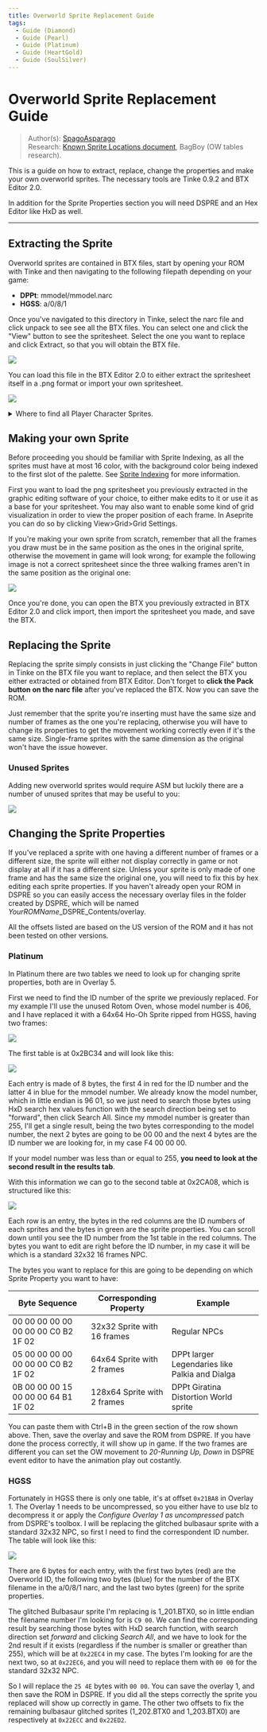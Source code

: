 ```yaml
---
title: Overworld Sprite Replacement Guide
tags:
  - Guide (Diamond)
  - Guide (Pearl)
  - Guide (Platinum)
  - Guide (HeartGold)
  - Guide (SoulSilver)
---
```


# Overworld Sprite Replacement Guide
> Author(s): [SpagoAsparago](https://github.com/SpagoAsparago) <br />
> Research: [Known Sprite Locations document](https://docs.google.com/document/d/1_nRfhDEoNFbvYP-yjx4oAWmgGXxvqFBvLwYANFehxUU/edit), BagBoy (OW tables research).

This is a guide on how to extract, replace, change the properties and make your own overworld sprites.
The necessary tools are Tinke 0.9.2 and BTX Editor 2.0.

In addition for the Sprite Properties section you will need DSPRE and an Hex Editor like HxD as well.

--- 
<!-- ## Table of Contents
* [Extracting the Sprite](#section)
* [Making your own Sprite](#section-2)
* [Replacing](#section-3)
  * [Unused Sprites](#subsection)
* [Changing the Sprite Properties](#section-4)
  * [Platinum](#subsection-2)
  * [HGSS](#subsection-3) -->

## Extracting the Sprite
Overworld sprites are contained in BTX files, start by opening your ROM with Tinke and then navigating to the following filepath depending on your game:
* **DPPt**: mmodel/mmodel.narc
* **HGSS**: a/0/8/1

Once you've navigated to this directory in Tinke, select the narc file and click unpack to see see all the BTX files. 
You can select one and click the "View" button to see the spritesheet. Select the one you want to replace and click Extract, so that you will obtain the BTX file.

![](resources/tinke.PNG)

You can load this file in the BTX Editor 2.0 to either extract the spritesheet itself in a .png format or import your own spritesheet.

![](resources/btxeditor.PNG)

<details>
 <summary>Where to find all Player Character Sprites.</summary>
 <p>
   Diamond and Pearl
   Lucas:
		90 - Walking/Running
		92 - Bike
		155 - Pull out Pokeball
		157 - Water flower
		159 - Surf
164 - Tux
166 - Fishing
363 - Aerobics
365 - Save
367 - Pokecenter

Heroine:
91 - Walking/Running
		93 - Bike
		156 - Pull out Pokeball
		158 - Water flower
		160 - Surf
165 - Dress
167 - Fishing
364 - Aerobics
366 - Save
368 - Pokecenter

  </p>
</details>


## Making your own Sprite
Before proceeding you should be familiar with Sprite Indexing, as all the sprites must have at most 16 color, with the background color being indexed to the first slot of the palette.
See [Sprite Indexing](ds-pokemon-hacking.github.io/tree/main/src/universal/guides/sprite_indexing) for more information.

First you want to load the png spritesheet you previously extracted in the graphic editing software of your choice, to either make edits to it or use it as a base for your spritesheet. 
You may also want to enable some kind of grid visualization in order to view the proper position of each frame. In Aseprite you can do so by clicking View>Grid>Grid Settings.

If you're making your own sprite from scratch, remember that all the frames you draw must be in the same position as the ones in the original sprite, otherwise the movement in game will look wrong; for example the following image is not a correct spritesheet since the three walking frames aren't in the same position as the original one:

![](resources/wrongsprite.PNG)

Once you're done, you can open the BTX you previously extracted in BTX Editor 2.0 and click import, then import the spritesheet you made, and save the BTX.

## Replacing the Sprite
Replacing the sprite simply consists in just clicking the "Change File" button in Tinke on the BTX file you want to replace, and then select the BTX you either extracted or obtained from BTX Editor. Don't forget to **click the Pack button on the narc file** after you've replaced the BTX. Now you can save the ROM.

Just remember that the sprite you're inserting must have the same size and number of frames as the one you're replacing, otherwise you will have to change its properties to get the movement working correctly even if it's the same size. Single-frame sprites with the same dimension as the original won't have the issue however.

### Unused Sprites
Adding new overworld sprites would require ASM but luckily there are a number of unused sprites that may be useful to you:

![](resources/unusedsprites.png)

## Changing the Sprite Properties
If you've replaced a sprite with one having a different number of frames or a different size, the sprite will either not display correctly in game or not display at all if it has a different size. 
Unless your sprite is only made of one frame and has the same size the original one, you will need to fix this by hex editing each sprite properties. If you haven't already open your ROM in DSPRE so you can easily access the necessary overlay files in the folder created by DSPRE, which will be named *YourROMName*_DSPRE_Contents/overlay. 

All the offsets listed are based on the US version of the ROM and it has not been tested on other versions.

### Platinum
In Platinum there are two tables we need to look up for changing sprite properties, both are in Overlay 5.

First we need to find the ID number of the sprite we previously replaced. For my example I'll use the unused Rotom Oven, whose model number is 406, and I have replaced it with a 64x64 Ho-Oh Sprite ripped from HGSS, having two frames:

![](resources/hooh64x64.png)

The first table is at 0x2BC34 and will look like this:

![](resources/pt_owtable1.PNG)

Each entry is made of 8 bytes, the first 4 in red for the ID number and the latter 4 in blue for the mmodel number. We already know the model number, which in little endian is 96 01, so we just need to search those bytes using HxD search hex values function with the search direction being set to "forward", then click Search All.
Since my mmodel number is greater than 255, I'll get a single result, being the two bytes corresponding to the model number, the next 2 bytes are going to be 00 00 and the next 4 bytes are the ID number we are looking for, in my case F4 00 00 00.

If your model number was less than or equal to 255, **you need to look at the second result in the results tab**.

With this information we can go to the second table at 0x2CA08, which is structured like this:

![](resources/pt_owtable2.PNG)

Each row is an entry, the bytes in the red columns are the ID numbers of each sprites and the bytes in green are the sprite properties. You can scroll down until you see the ID number from the 1st table in the red columns. The bytes you want to edit are right before the ID number, in my case it will be which is a standard 32x32 16 frames NPC.
 
The bytes you want to replace for this are going to be depending on which Sprite Property you want to have:

| Byte Sequence  | Corresponding Property | Example |
| ------------- | ------------- |  ------------- |
| 00 00 00 00 00 00 00 00 C0 B2 1F 02 | 32x32 Sprite with 16 frames | Regular NPCs |
| 05 00 00 00 00 00 00 00 C0 B2 1F 02 | 64x64 Sprite with 2 frames  | DPPt larger Legendaries like Palkia and Dialga |
| 0B 00 00 00 15 00 00 00 64 B1 1F 02 | 128x64 Sprite with 2 frames  | DPPt Giratina Distortion World sprite |

You can paste them with Ctrl+B in the green section of the row shown above. Then, save the overlay and save the ROM from DSPRE. If you have done the process correctly, it will show up in game.
If the two frames are different you can set the OW movement to *20-Running Up, Down* in DSPRE event editor to have the animation play out costantly.

### HGSS
Fortunately in HGSS there is only one table, it's at offset `0x21BA8` in Overlay 1.
The Overlay 1 needs to be uncompressed, so you either have to use blz to decompress it or apply the *Configure Overlay 1 as uncompressed* patch from DSPRE's toolbox.
I will be replacing the glitched bulbasaur sprite with a standard 32x32 NPC, so first I need to find the correspondent ID number.
The table will look like this: 

![](resources/hgss_owtable.PNG)

There are 6 bytes for each entry, with the first two bytes (red) are the Overworld ID, the following two bytes (blue) for the number of the BTX filename in the a/0/8/1 narc, and the last two bytes (green) for the sprite properties.

The glitched Bulbasaur sprite I'm replacing is 1_201.BTX0, so in little endian the filename number I'm looking for is `C9 00`. We can find the corresponding result by searching those bytes with HxD search function, with search direction set *forward* and clicking *Search All*, and we have to look for the 2nd result if it exists (regardless if the number is smaller or greather than 255), which will be at `0x22EC4` in my case. The bytes I'm looking for are the next two, so at `0x22EC6`, and you will need to replace them with `00 00` for the standard 32x32 NPC.

So I will replace the `25 4E` bytes with `00 00`. You can save the overlay 1, and then save the ROM in DSPRE. If you did all the steps correctly the sprite you replaced will show up correctly in game.
The other two offsets to fix the remaining bulbasaur glitched sprites (1_202.BTX0 and 1_203.BTX0) are respectively at `0x22ECC` and `0x22ED2`.

